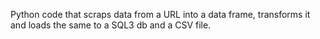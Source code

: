 Python code that scraps data from a URL into a data frame, transforms it and loads the same to a SQL3 db and a CSV file.
